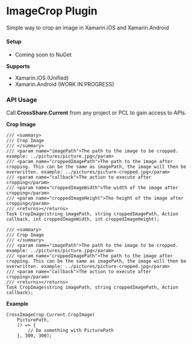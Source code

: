 # ImageCrop Plugin

Simple way to crop an image in Xamarin.iOS and Xamarin.Android

#### Setup
* Coming soon to NuGet

**Supports**
* Xamarin.iOS (Unified)
* Xamarin.Android (WORK IN PROGRESS)

### API Usage

Call **CrossShare.Current** from any project or PCL to gain access to APIs.

**Crop Image**
```
/// <summary>
/// Crop Image
/// </summary>
/// <param name="imagePath">The path to the image to be cropped. example: ../pictures/picture.jpg</param>
/// <param name="croppedImagePath">The path to the image after cropping. This can be the same as imagePath, the image will then be overwritten. example: ../pictures/picture-cropped.jpg</param>
/// <param name="callback">The action to execute after cropping</param>
/// <param name="croppedImageWidth">The width of the image after cropping</param>
/// <param name="croppedImageHeight">The height of the image after cropping</param>
/// <returns></returns>
Task CropImage(string imagePath, string croppedImagePath, Action callback, int croppedImageWidth, int croppedImageHeight);
```
```
/// <summary>
/// Crop Image
/// </summary>
/// <param name="imagePath">The path to the image to be cropped. example: ../pictures/picture.jpg</param>
/// <param name="croppedImagePath">The path to the image after cropping. This can be the same as imagePath, the image will then be overwritten. example: ../pictures/picture-cropped.jpg</param>
/// <param name="callback">The action to execute after cropping</param>
/// <returns></returns>
Task CropImage(string imagePath, string croppedImagePath, Action callback);
```
**Example**
```
CrossImageCrop.Current.CropImage(
	PicturePath, 
	() => { 
		// Do something with PicturePath 
	}, 300, 300);
```
